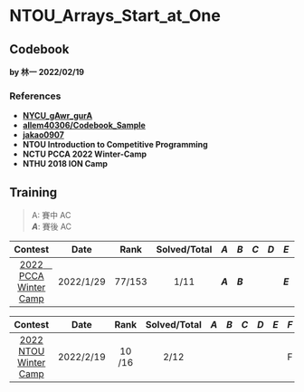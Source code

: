 # NTOU_Arrays_Start_at_One

## Codebook

**by 林一 2022/02/19**
### References
- [**NYCU_gAwr_gurA**](https://github.com/nella17/NYCU_gAwr_gurA)
- [**allem40306/Codebook_Sample**](https://github.com/allem40306/Codebook_Sample.git)
- [**jakao0907**](https://github.com/jakao0907/CompetitiveProgrammingCodebook)
- **NTOU Introduction to Competitive Programming**
- **NCTU PCCA 2022 Winter-Camp**
- **NTHU 2018 ION Camp**

## Training

> A:  賽中 AC <br>
> ***A***: 賽後 AC 

| Contest               | Date      | Rank   | Solved/Total | ***A*** | ***B*** | ***C*** | ***D*** | ***E*** | ***F*** | ***G*** | ***H*** | ***I*** | ***J*** | ***K*** |
| :----------------------------------------------------------: | :--------: | :--: | :----------: | :-----: | :-----: | :-----: | :-----: | :-----: | :-----: | :-----: | :-----: | :-----: | :-----: | :-----: |
| [2022　PCCA Winter Camp](https://hackmd.io/@qwe854896/BkSMg4MAF) | 2022/1/29 | 77/153 |     1/11     | ***A*** | ***B*** |         |         | ***E*** | ***F*** |         |         |         |         | K       |

| Contest               | Date      | Rank   | Solved/Total | ***A*** | ***B*** | ***C*** | ***D*** | ***E*** | ***F*** | ***G*** | ***H*** | ***I*** | ***J*** | ***K*** | ***L*** |
| :----------------------------------------------------------: | :--------: | :--: | :----------: | :-----: | :-----: | :-----: | :-----: | :-----: | :-----: | :-----: | :-----: | :-----: | :-----: | :-----: | :-----: |
| [2022 NTOU Winter Camp](https://hackmd.io/@jakao/HkDrN96RY#/) | 2022/2/19 | 10 /16 |     2/12     |  |  |  |  |  | F |  |  |  | J |  |
